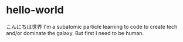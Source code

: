 # hello-world
こんにちは世界
I'm a subatomic particle learning to code to create tech and/or dominate the galaxy. But first I need to be human.

